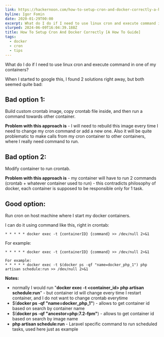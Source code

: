 ```yaml
---
link: https://hackernoon.com/how-to-setup-cron-and-docker-correctly-a-how-to-guide-9v5f36kz
byline: Igor Fomin
date: 2020-01-29T00:00
excerpt: What do I do if I need to use linux cron and execute command in one of my containers?
slurped: 2024-06-09T16:04:39.188Z
title: How To Setup Cron And Docker Correctly [A How To Guide]
tags:
  - docker
  - cron
  - tips
---
```


What do I do if I need to use linux cron and execute command in one of my containers?

When I started to google this, I found 2 solutions right away, but both seemed quite bad:

## Bad option 1:

Build custom crontab image, copy crontab file inside, and then run a command towards other container.

**Problem with this approach is** - I will need to rebuild this image every time I need to change my cron command or add a new one. Also it will be quite problematic to make calls from my cron container to other containers, where I really need command to run.

## Bad option 2:

Modify container to run crontab.

**Problem with this approach is** - my container will have to run 2 commands (crontab + whatever container used to run) - this contradicts philosophy of docker, each container is supposed to be responsible only for 1 task.

## Good option:

Run cron on host machine where I start my docker containers.

I can do it using command like this, right in crontab:

```
* * * * * docker exec -t {containerID} {command} >> /dev/null 2>&1
```

For example:

```
* * * * * docker exec -t {containerID} {command} >> /dev/null 2>&1

For example:
* * * * * docker exec -t $(docker ps -qf "name=docker_php_1") php artisan schedule:run >> /dev/null 2>&1
```

**Notes:**

- normally I would run "**docker exec -t <container_id> php artisan schedule:run**" - but container id will change every time I restart container, and I do not want to change crontab everytime
- $(**docker ps -qf "name=docker_php_1"**) - allows to get container id based on search by container name
- $(**docker ps -qf "ancestor=php:7.2-fpm"**) - allows to get container id based on search by image name
- **php artisan schedule:run** - Laravel specific command to run scheduled tasks, used here just as example